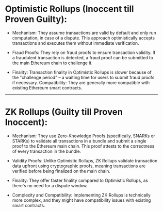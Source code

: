 # Optimistic Rollups (Inoccent till Proven Guilty):

- Mechanism: They assume transactions are valid by default and only run computation, in case of a dispute. This approach optimistically accepts transactions and executes them without immediate verification.

- Fraud Proofs: They rely on fraud proofs to ensure transaction validity. If a fraudulent transaction is detected, a fraud proof can be submitted to the main Ethereum chain to challenge it.

- Finality: Transaction finality in Optimistic Rollups is slower because of the "challenge period" – a waiting time for users to submit fraud proofs if necessary.
  Compatibility: They are generally more compatible with existing Ethereum smart contracts.

---

# ZK Rollups (Guilty till Proven Inoccent):

- Mechanism: They use Zero-Knowledge Proofs (specifically, SNARKs or STARKs) to validate all transactions in a bundle and submit a single proof to the Ethereum main chain. This proof attests to the correctness of every transaction in the bundle.

- Validity Proofs: Unlike Optimistic Rollups, ZK Rollups validate transaction data upfront using cryptographic proofs, meaning transactions are verified before being finalized on the main chain.

- Finality: They offer faster finality compared to Optimistic Rollups, as there's no need for a dispute window.

- Complexity and Compatibility: Implementing ZK Rollups is technically more complex, and they might have compatibility issues with existing smart contracts.
